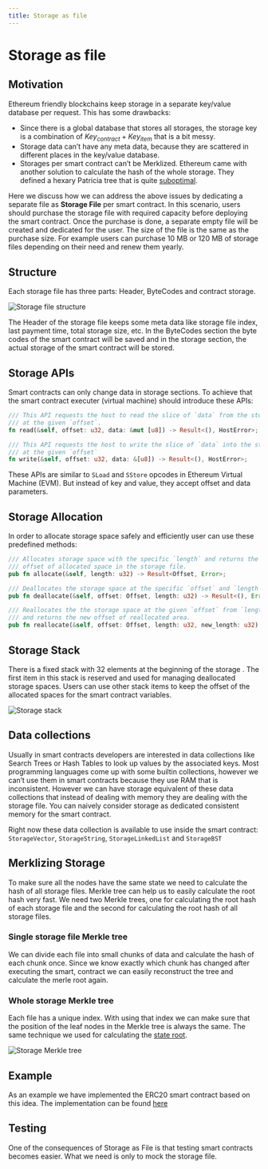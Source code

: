 ```yaml
---
title: Storage as file
---
```


# Storage as file

## Motivation

Ethereum friendly blockchains keep storage in a separate key/value database per request. This has
some drawbacks:

- Since there is a global database that stores all storages, the storage key is a combination of
  <span v-pre>$Key_{contract} + Key_{item}$</span> that is a bit messy.
- Storage data can’t have any meta data, because they are scattered in different places in the
  key/value database.
- Storages per smart contract can’t be Merklized. Ethereum came with another solution to calculate
  the hash of the whole storage. They defined a hexary Patricia tree that is quite
  [suboptimal](https://twitter.com/VitalikButerin/status/1239359499963695106).

Here we discuss how we can address the above issues by dedicating a separate file as **Storage
File** per smart contract. In this scenario, users should purchase the storage file with required
capacity before deploying the smart contract. Once the purchase is done, a separate empty file will
be created and dedicated for the user. The size of the file is the same as the purchase size. For
example users can purchase 10 MB or 120 MB of storage files depending on their need and renew them
yearly.

## Structure

Each storage file has three parts: Header, ByteCodes and contract storage.

![Storage file structure](/assets/images/pactus_storage_file_structure.png)

The Header of the storage file keeps some meta data like storage file index, last payment time,
total storage size, etc. In the ByteCodes section the byte codes of the smart contract will be saved
and in the storage section, the actual storage of the smart contract will be stored.

## Storage APIs

Smart contracts can only change data in storage sections. To achieve that the smart contract
executer (virtual machine) should introduce these APIs:

```rust
/// This API requests the host to read the slice of `data` from the storage file
/// at the given `offset`.
fn read(&self, offset: u32, data: &mut [u8]) -> Result<(), HostError>;

/// This API requests the host to write the slice of `data` into the storage file
/// at the given `offset`
fn write(&self, offset: u32, data: &[u8]) -> Result<(), HostError>;

```

These APIs are similar to `SLoad` and `SStore` opcodes in Ethereum Virtual Machine (EVM). But
instead of key and value, they accept offset and data parameters.

## Storage Allocation

In order to allocate storage space safely and efficiently user can use these predefined methods:

```rust
/// Allocates storage space with the specific `length` and returns the
/// offset of allocated space in the storage file.
pub fn allocate(&self, length: u32) -> Result<Offset, Error>;

/// Deallocates the storage space at the specific `offset` and `length`
pub fn deallocate(&self, offset: Offset, length: u32) -> Result<(), Error>;

/// Reallocates the the storage space at the given `offset` from `length` to `new_length`
/// and returns the new offset of reallocated area.
pub fn reallocate(&self, offset: Offset, length: u32, new_length: u32) -> Result<Offset, Error>;
```

## Storage Stack

There is a fixed stack with 32 elements at the beginning of the storage . The first item in this
stack is reserved and used for managing deallocated storage spaces. Users can use other stack items
to keep the offset of the allocated spaces for the smart contract variables.

![Storage stack](/assets/images/pactus_storage_stack.png)

## Data collections

Usually in smart contracts developers are interested in data collections like Search Trees or Hash
Tables to look up values by the associated keys. Most programming languages come up with some
builtin collections, however we can’t use them in smart contracts because they use RAM that is
inconsistent. However we can have storage equivalent of these data collections that instead of
dealing with memory they are dealing with the storage file. You can naively consider storage as
dedicated consistent memory for the smart contract.

Right now these data collection is available to use inside the smart contract: `StorageVector`,
`StorageString`, `StorageLinkedList` and `StorageBST`

<!-- <TODO: link to docs.rs> -->

## Merklizing Storage

To make sure all the nodes have the same state we need to calculate the hash of all storage files.
Merkle tree can help us to easily calculate the root hash very fast. We need two Merkle trees, one
for calculating the root hash of each storage file and the second for calculating the root hash of
all storage files.

### Single storage file Merkle tree

We can divide each file into small chunks of data and calculate the hash of each chunk once. Since
we know exactly which chunk has changed after executing the smart, contract we can easily
reconstruct the tree and calculate the merle root again.

### Whole storage Merkle tree

Each file has a unique index. With using that index we can make sure that the position of the leaf
nodes in the Merkle tree is always the same. The same technique we used for calculating the
[state root](/learn/basic/state-merkle).

![Storage Merkle tree](/assets/images/pactus_storage_merkle_tree.png)

## Example

As an example we have implemented the ERC20 smart contract based on this idea. The implementation
can be found [here](https://github.com/pactus-project/kelk/tree/main/examples/erc20)

## Testing

One of the consequences of Storage as File is that testing smart contracts becomes easier. What we
need is only to mock the storage file.
